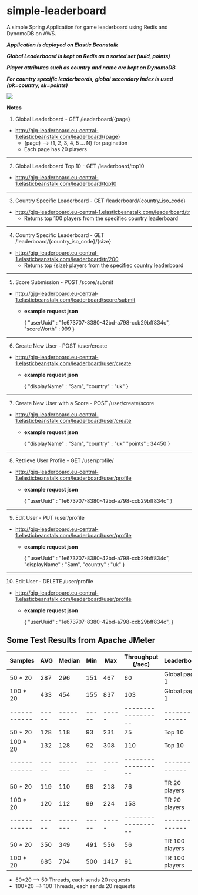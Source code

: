 # simple-leaderboard
A simple Spring Application for game leaderboard using Redis and DynomoDB on AWS.

  ***Application is deployed on Elastic Beanstalk***
  
  ***Global Leaderboard is kept on Redis as a sorted set (uuid, points)***

  ***Player attributes such as country and name are kept on DynamoDB***

  ***For country specific leaderbaords, global secondary index is used (pk=country, sk=points)***

![](https://github.com/SmdBcr/simple-leaderboard/workflows/.github/workflows/maven.yml/badge.svg)


**Notes**

1. Global Leaderboard - GET /leaderboard/{page}
* http://gjg-leaderboard.eu-central-1.elasticbeanstalk.com/leaderboard/{page}
  * {page} --> {1, 2, 3, 4, 5 ... N} for pagination
  * Each page has 20 players
  
---

2. Global Leaderboard Top 10 - GET /leaderboard/top10
* http://gjg-leaderboard.eu-central-1.elasticbeanstalk.com/leaderboard/top10
  
---

3.  Country Specific Leaderboard - GET /leaderboard/{country_iso_code} 
* http://gjg-leaderboard.eu-central-1.elasticbeanstalk.com/leaderboard/tr
  * Returns top 100 players from the specifiec country leaderboard
---

4.  Country Specific Leaderboard - GET /leaderboard/{country_iso_code}/{size}
* http://gjg-leaderboard.eu-central-1.elasticbeanstalk.com/leaderboard/tr/200
  * Returns top {size} players from the specifiec country leaderboard
---

5. Score Submission - POST /score/submit 
* http://gjg-leaderboard.eu-central-1.elasticbeanstalk.com/leaderboard/score/submit
  * **example request json** 

    {
        "userUuid" : "1e673707-8380-42bd-a798-ccb29bff834c",
        "scoreWorth" : 999
    }

---

6. Create New User - POST /user/create
* http://gjg-leaderboard.eu-central-1.elasticbeanstalk.com/leaderboard/user/create
  * **example request json** 

    {
        "displayName" : "Sam",
        "country" : "uk"
    }

---

7. Create New User with a Score - POST /user/create/score
* http://gjg-leaderboard.eu-central-1.elasticbeanstalk.com/leaderboard/user/create
  * **example request json** 

    {
        "displayName" : "Sam",
        "country" : "uk"
        "points" : 34450
    }

---

8. Retrieve User Profile - GET /user/profile/
* http://gjg-leaderboard.eu-central-1.elasticbeanstalk.com/leaderboard/user/profile
  * **example request json** 

    {
        "userUuid" : "1e673707-8380-42bd-a798-ccb29bff834c"
    }

---

9. Edit User - PUT /user/profile
* http://gjg-leaderboard.eu-central-1.elasticbeanstalk.com/leaderboard/user/profile
  * **example request json** 

    {
        "userUuid" : "1e673707-8380-42bd-a798-ccb29bff834c",
        "displayName" : "Sam",
        "country" : "uk"
    }

---

10. Edit User - DELETE /user/profile
* http://gjg-leaderboard.eu-central-1.elasticbeanstalk.com/leaderboard/user/profile
  * **example request json** 

    {
        "userUuid" : "1e673707-8380-42bd-a798-ccb29bff834c",
    }


## Some Test Results from Apache JMeter


| Samples    | AVG | Median | Min | Max | Throughput (/sec)|  Leaderboard  |
|------------|-----|--------|-----|-----|------------------|---------------|
|  50 * 20   | 287 |  296   | 151 | 467 |       60         | Global page 1 |
|  100 * 20  | 433 |  454   | 155 | 837 |       103        | Global page 1 |
|------------|-----|--------|-----|-----|------------------|---------------|
|  50 * 20   | 128 |  118   | 93  | 231 |       75         | Top 10        |
|  100 * 20  | 132 |  128   | 92  | 308 |       110        | Top 10        |
|------------|-----|--------|-----|-----|------------------|---------------|
|  50 * 20   | 119 |  110   | 98  | 218 |       76         | TR 20 players |
|  100 * 20  | 120 |  112   | 99  | 224 |       153        | TR 20 players |
|------------|-----|--------|-----|-----|------------------|---------------|
|  50 * 20   | 350 |  349   | 491 | 556 |       56         | TR 100 players|
|  100 * 20  | 685 |  704   | 500 | 1417|       91         | TR 100 players|

- 50*20 -->  50 Threads, each sends 20 requests
- 100*20 --> 100 Threads, each sends 20 requests